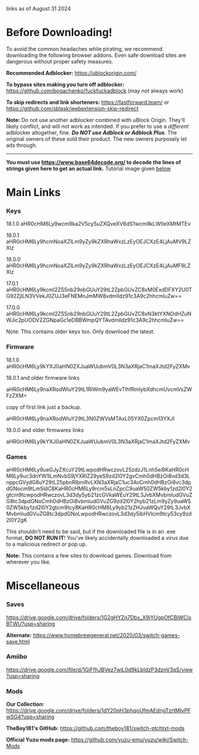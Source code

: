 links as of August 31 2024
# Before Downloading!

To avoid the common headaches while pirating, we recommend downloading the following browser addons. Even safe download sites are dangerous without proper safety measures.

**Recommended Adblocker:** https://ublockorigin.com/

**To bypass sites making you turn off adblocker:** https://github.com/bogachenko/fuckfuckadblock (may not always work)

**To skip redirects and link shorteners:** https://fastforward.team/ or https://github.com/sblask/webextension-skip-redirect

**Note:** Do not use another adblocker combined with uBlock Origin. They'll likely conflict, and will not work as intended. If you prefer to use a *different* adblocker altogether, fine. ***Do NOT use Adblock or Adblock Plus***. The original owners of these sold their product. The new owners purposely let ads through. 

* * *

**You must use https://www.base64decode.org/ to decode the lines of strings given here to get an actual link.** Tutorial image given [below](https://github.com/Abd-007/Switch-Emulators-Guide/blob/main/Links.md#tutorial-image-for-decoding)

# Main Links 

### Keys
18.1.0
aHR0cHM6Ly9wcm9ka2V5cy5uZXQveXV6dS1wcm9kLWtleXMtMTEv

18.0.1
aHR0cHM6Ly9hcmNoaXZlLm9yZy9kZXRhaWxzLzEyOEJCXzE4LjAuMV9LZXlz

18.0.0 aHR0cHM6Ly9hcmNoaXZlLm9yZy9kZXRhaWxzLzEyOEJCXzE4LjAuMF9LZXlz

17.0.1 aHR0cHM6Ly9kcml2ZS5nb29nbGUuY29tL2ZpbGUvZC8xM0ExdDFXY2U0TG92ZjlLN3VVekJ0ZUJ3eFNEMnJmMW8vdmlldz91c3A9c2hhcmluZw==

17.0.0 aHR0cHM6Ly9kcml2ZS5nb29nbGUuY29tL2ZpbGUvZC8xN3ktYXNOdHZuNWJic2pUODVZZGNpaGc1eDBBWmpQYTAvdmlldz91c3A9c2hhcmluZw==

Note: This contains older keys too. Only download the latest.

### Firmware
18.1.0
aHR0cHM6Ly9kYXJ0aHN0ZXJuaWUubmV0L3N3aXRjaC1maXJtd2FyZXMv

18.0.1 and older firmware links

aHR0cHM6Ly9naXRodWIuY29tL1RIWm9yaWEvTlhfRmlybXdhcmUvcmVsZWFzZXM=

copy of first link just a backup.

aHR0cHM6Ly9naXRodWIuY29tL3N0ZWVsMTAxL05YX0Zpcm13YXJl

18.0.0 and older firmwares links

aHR0cHM6Ly9kYXJ0aHN0ZXJuaWUubmV0L3N3aXRjaC1maXJtd2FyZXMv

### Games

aHR0cHM6Ly9ueGJyZXcuY29tLwpodHRwczovL25zdzJ1Lnh5ei8KaHR0cHM6Ly9uc3dnYW1lLmNvbS9jYXRlZ29yeS9zd2l0Y2gvCmh0dHBzOi8vd3d3LnppcGVydG8uY29tL25pbnRlbmRvLXN3aXRjaC1uc3AvCmh0dHBzOi8vc3dpdGNocm9tLm5ldC8KaHR0cHM6Ly9rcm5sLnZpcC9uaW50ZW5kby1zd2l0Y2gtcm9tcwpodHRwczovL3d3dy5yb21zcGVkaWEuY29tL3JvbXMvbmludGVuZG8tc3dpdGNoCmh0dHBzOi8vbmludGVuZG9zd2l0Y2hyb21zLm9yZy9uaW50ZW5kby1zd2l0Y2gtcm9tcy8KaHR0cHM6Ly9yb21zZHJvaWQuY29tL3JvbXMvbmludGVuZG8tc3dpdGNoLwpodHRwczovL3d3dy5ibHVlcm9tcy53cy9zd2l0Y2gK

This shouldn't need to be said, but if the downloaded file is in an .exe format, **DO NOT RUN IT**! You've likely accidentally downloaded a virus due to a malicious redirect or pop up.

**Note:** This contains a few sites to download games. Download from wherever you like. 

# Miscellaneous

### Saves

https://drive.google.com/drive/folders/1G2gHYZn7Dbx_X9iYUgpOfCBiWCixBTWU?usp=sharing

**Alternate:** https://www.homebrewgeneral.net/2020/03/switch-games-save.html

### Amiibo

https://drive.google.com/file/d/1GjFfhJBVez7wiL0d9kLbIdzP3dznV3qS/view?usp=sharing

### Mods

**Our Collection:** https://drive.google.com/drive/folders/1dY20qH3phqoUfmAEdngTzrtMIvPFwSG4?usp=sharing

**TheBoy181's GitHub:** https://github.com/theboy181/switch-ptchtxt-mods

**Official Yuzu mods page:** https://github.com/yuzu-emu/yuzu/wiki/Switch-Mods

